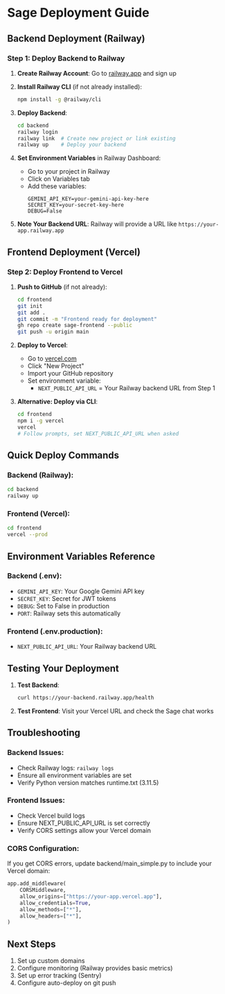 # Sage Deployment Guide

## Backend Deployment (Railway)

### Step 1: Deploy Backend to Railway

1. **Create Railway Account**: Go to [railway.app](https://railway.app) and sign up

2. **Install Railway CLI** (if not already installed):
   ```bash
   npm install -g @railway/cli
   ```

3. **Deploy Backend**:
   ```bash
   cd backend
   railway login
   railway link  # Create new project or link existing
   railway up    # Deploy your backend
   ```

4. **Set Environment Variables** in Railway Dashboard:
   - Go to your project in Railway
   - Click on Variables tab
   - Add these variables:
     ```
     GEMINI_API_KEY=your-gemini-api-key-here
     SECRET_KEY=your-secret-key-here
     DEBUG=False
     ```

5. **Note Your Backend URL**: Railway will provide a URL like `https://your-app.railway.app`

## Frontend Deployment (Vercel)

### Step 2: Deploy Frontend to Vercel

1. **Push to GitHub** (if not already):
   ```bash
   cd frontend
   git init
   git add .
   git commit -m "Frontend ready for deployment"
   gh repo create sage-frontend --public
   git push -u origin main
   ```

2. **Deploy to Vercel**:
   - Go to [vercel.com](https://vercel.com)
   - Click "New Project"
   - Import your GitHub repository
   - Set environment variable:
     - `NEXT_PUBLIC_API_URL` = Your Railway backend URL from Step 1

3. **Alternative: Deploy via CLI**:
   ```bash
   cd frontend
   npm i -g vercel
   vercel
   # Follow prompts, set NEXT_PUBLIC_API_URL when asked
   ```

## Quick Deploy Commands

### Backend (Railway):
```bash
cd backend
railway up
```

### Frontend (Vercel):
```bash
cd frontend
vercel --prod
```

## Environment Variables Reference

### Backend (.env):
- `GEMINI_API_KEY`: Your Google Gemini API key
- `SECRET_KEY`: Secret for JWT tokens
- `DEBUG`: Set to False in production
- `PORT`: Railway sets this automatically

### Frontend (.env.production):
- `NEXT_PUBLIC_API_URL`: Your Railway backend URL

## Testing Your Deployment

1. **Test Backend**:
   ```bash
   curl https://your-backend.railway.app/health
   ```

2. **Test Frontend**: Visit your Vercel URL and check the Sage chat works

## Troubleshooting

### Backend Issues:
- Check Railway logs: `railway logs`
- Ensure all environment variables are set
- Verify Python version matches runtime.txt (3.11.5)

### Frontend Issues:
- Check Vercel build logs
- Ensure NEXT_PUBLIC_API_URL is set correctly
- Verify CORS settings allow your Vercel domain

### CORS Configuration:
If you get CORS errors, update backend/main_simple.py to include your Vercel domain:
```python
app.add_middleware(
    CORSMiddleware,
    allow_origins=["https://your-app.vercel.app"],
    allow_credentials=True,
    allow_methods=["*"],
    allow_headers=["*"],
)
```

## Next Steps

1. Set up custom domains
2. Configure monitoring (Railway provides basic metrics)
3. Set up error tracking (Sentry)
4. Configure auto-deploy on git push